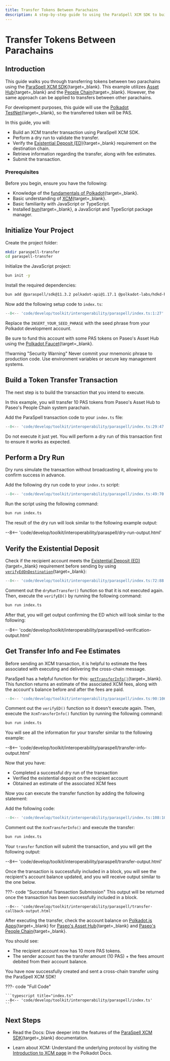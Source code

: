 ```yaml
---
title: Transfer Tokens Between Parachains
description: A step-by-step guide to using the ParaSpell XCM SDK to build, verify, and execute a transfer from one Parachain to another.
---
```


# Transfer Tokens Between Parachains

## Introduction

This guide walks you through transferring tokens between two parachains using the [ParaSpell XCM SDK](https://paraspell.github.io/docs/){target=\_blank}. This example utilizes [Asset Hub](/polkadot-protocol/architecture/system-chains/asset-hub/){target=\_blank} and the [People Chain](/polkadot-protocol/architecture/system-chains/people/){target=\_blank}. However, the same approach can be applied to transfers between other parachains.

For development purposes, this guide will use the [Polkadot TestNet](/develop/networks/#paseo){target=\_blank}, so the transferred token will be PAS.

In this guide, you will:

- Build an XCM transfer transaction using ParaSpell XCM SDK.
- Perform a dry run to validate the transfer.
- Verify the [Existential Deposit (ED)](/polkadot-protocol/glossary/#existential-deposit){target=\_blank} requirement on the destination chain.
- Retrieve information regarding the transfer, along with fee estimates.
- Submit the transaction.

### Prerequisites

Before you begin, ensure you have the following:

- Knowledge of the [fundamentals of Polkadot](/polkadot-protocol/parachain-basics/){target=\_blank}.
- Basic understanding of [XCM](/develop/interoperability/intro-to-xcm/){target=\_blank}.
- Basic familiarity with JavaScript or TypeScript.
- Installed [bun](https://bun.com/docs/installation){target=\_blank}, a JavaScript and TypeScript package manager.

## Initialize Your Project

Create the project folder:

```bash
mkdir paraspell-transfer
cd paraspell-transfer
```

Initialize the JavaScript project:

```bash
bun init -y
```

Install the required dependencies:

```bash
bun add @paraspell/sdk@11.3.2 polkadot-api@1.17.1 @polkadot-labs/hdkd-helpers@0.0.25 @polkadot-labs/hdkd@0.0.24
```

Now add the following setup code to `index.ts`:

```ts title="index.ts"
--8<-- 'code/develop/toolkit/interoperability/paraspell/index.ts:1:27'
```

Replace the `INSERT_YOUR_SEED_PHRASE` with the seed phrase from your Polkadot development account.

Be sure to fund this account with some PAS tokens on Paseo's Asset Hub using the [Polkadot Faucet](https://faucet.polkadot.io/?parachain=1000){target=\_blank}.

!!!warning "Security Warning"
    Never commit your mnemonic phrase to production code. Use environment variables or secure key management systems.

## Build a Token Transfer Transaction

The next step is to build the transaction that you intend to execute.

In this example, you will transfer 10 PAS tokens from Paseo's Asset Hub to Paseo's People Chain system parachain.

Add the ParaSpell transaction code to your `index.ts` file:

```ts title="index.ts"
--8<-- 'code/develop/toolkit/interoperability/paraspell/index.ts:29:47'
```

Do not execute it just yet. You will perform a dry run of this transaction first to ensure it works as expected.

## Perform a Dry Run

Dry runs simulate the transaction without broadcasting it, allowing you to confirm success in advance.

Add the following dry run code to your `index.ts` script:

```ts title="index.ts"
--8<-- 'code/develop/toolkit/interoperability/paraspell/index.ts:49:70'
```
Run the script using the following command:

```bash
bun run index.ts
```

The result of the dry run will look similar to the following example output:

--8<-- 'code/develop/toolkit/interoperability/paraspell/dry-run-output.html'

## Verify the Existential Deposit

Check if the recipient account meets the [Existential Deposit (ED)](/polkadot-protocol/glossary/#existential-deposit){target=\_blank} requirement before sending by using [`verifyEdOnDestination`](https://paraspell.github.io/docs/sdk/xcmUtils.html#verify-ed-on-destination){target=\_blank}:

```ts title="index.ts"
--8<-- 'code/develop/toolkit/interoperability/paraspell/index.ts:72:88'
```
Comment out the `dryRunTransfer()` function so that it is not executed again. Then, execute the `verifyED()` by running the following command:

```bash
bun run index.ts
```

After that, you will get output confirming the ED which will look similar to the following:

--8<-- 'code/develop/toolkit/interoperability/paraspell/ed-verification-output.html'

## Get Transfer Info and Fee Estimates

Before sending an XCM transaction, it is helpful to estimate the fees associated with executing and delivering the cross-chain message.

ParaSpell has a helpful function for this: [`getTransferInfo()`](https://paraspell.github.io/docs/sdk/xcmUtils.html#xcm-transfer-info){target=\_blank}. This function returns an estimate of the associated XCM fees, along with the account's balance before and after the fees are paid.

```ts title="index.ts"
--8<-- 'code/develop/toolkit/interoperability/paraspell/index.ts:90:106'
```

Comment out the `verifyED()` function so it doesn't execute again. Then, execute the `XcmTransferInfo()` function by running the following command:

```bash
bun run index.ts
```

You will see all the information for your transfer similar to the following example:

--8<-- 'code/develop/toolkit/interoperability/paraspell/transfer-info-output.html'

Now that you have:

- Completed a successful dry run of the transaction
- Verified the existential deposit on the recipient account
- Obtained an estimate of the associated XCM fees

Now you can execute the transfer function by adding the following statement:

Add the following code:

```typescript title="index.ts"
--8<-- 'code/develop/toolkit/interoperability/paraspell/index.ts:108:108'
```

Comment out the `XcmTransferInfo()` and execute the transfer:

```bash
bun run index.ts
```

Your `transfer` function will submit the transaction, and you will get the following output:

--8<-- 'code/develop/toolkit/interoperability/paraspell/transfer-output.html'

Once the transaction is successfully included in a block, you will see the recipient's account balance updated, and you will receive output similar to the one below.

???- code "Successful Transaction Submission"
    This output will be returned once the transaction has been successfully included in a block.

    --8<-- 'code/develop/toolkit/interoperability/paraspell/transfer-callback-output.html'

After executing the transfer, check the account balance on [Polkadot.js Apps](https://polkadot.js.org/apps/?rpc=wss%3A%2F%2Fsys.turboflakes.io%2Fasset-hub-paseo){target=\_blank} for [Paseo's Asset Hub](https://polkadot.js.org/apps/?rpc=wss%3A%2F%2Fsys.turboflakes.io%2Fasset-hub-paseo#/accounts){target=\_blank} and [Paseo's People Chain](https://polkadot.js.org/apps/?rpc=wss%3A%2F%2Fsys.ibp.network%2Fpeople-paseo#/accounts){target=\_blank}.

You should see:

- The recipient account now has 10 more PAS tokens.
- The sender account has the transfer amount (10 PAS) + the fees amount debited from their account balance.

You have now successfully created and sent a cross-chain transfer using the ParaSpell XCM SDK!

???- code "Full Code"

    ```typescript title="index.ts"
    --8<-- 'code/develop/toolkit/interoperability/paraspell/index.ts'
    ```

## Next Steps

- Read the Docs: Dive deeper into the features of the [ParaSpell XCM SDK](https://paraspell.github.io/docs/sdk/getting-started.html){target=\_blank} documentation.

- Learn about XCM: Understand the underlying protocol by visiting the [Introduction to XCM page](/develop/interoperability/intro-to-xcm/) in the Polkadot Docs.